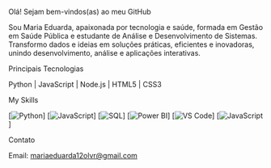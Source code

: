 
Olá! Sejam bem-vindos(as) ao meu GitHub

Sou Maria Eduarda, apaixonada por tecnologia e saúde, formada em Gestão em Saúde Pública e estudante de Análise e Desenvolvimento de Sistemas. 
Transformo dados e ideias em soluções práticas, eficientes e inovadoras, unindo desenvolvimento, análise e aplicações interativas.

Principais Tecnologias

Python | JavaScript | Node.js | HTML5 | CSS3

My Skills

[![Python](https://img.shields.io/badge/Python-3776AB?style=for-the-badge&logo=python&logoColor=white)]
[![JavaScript](https://img.shields.io/badge/JavaScript-F7DF1E?style=for-the-badge&logo=javascript&logoColor=black)]
[![SQL](https://img.shields.io/badge/SQL-4479A1?style=for-the-badge&logo=sqlite&logoColor=white)]
[![Power BI](https://img.shields.io/badge/Power_BI-F2C811?style=for-the-badge&logo=microsoft-power-bi&logoColor=black)]
[![VS Code](https://img.shields.io/badge/VS_Code-0078D7?style=for-the-badge&logo=visual-studio-code&logoColor=white)]
[![JavaScript](https://img.shields.io/badge/JavaScript-F7DF1E?style=for-the-badge&logo=javascript&logoColor=black)]


Contato

Email: [mariaeduarda12olvr@gmail.com](mailto:mariaeduarda12olvr@gmail.com)

